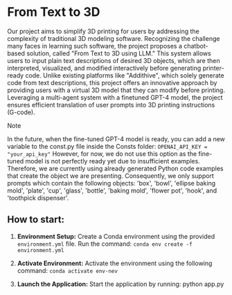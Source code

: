 # From Text to 3D

Our project aims to simplify 3D printing for users by addressing the complexity of 
traditional 3D modeling software. Recognizing the challenge many faces in learning 
such software, the project proposes a chatbot-based solution, called "From Text to 3D 
using LLM." This system allows users to input plain text descriptions of desired 3D 
objects, which are then interpreted, visualized, and modified interactively before 
generating printer-ready code. Unlike existing platforms like "Addithive", which solely 
generate code from text descriptions, this project offers an innovative approach by 
providing users with a virtual 3D model that they can modify before printing. Leveraging 
a multi-agent system with a finetuned GPT-4 model, the project ensures efficient 
translation of user prompts into 3D printing instructions (G-code).

> [!NOTE]  
> In the future, when the fine-tuned GPT-4 model is ready, you can add a new variable to the const.py file inside the Consts folder:
`OPENAI_API_KEY = "your_api_key"`
However, for now, we do not use this option as the fine-tuned model is not perfectly ready yet due to insufficient examples. Therefore, we are currently using already generated Python code examples that create the object we are presenting. Consequently, we only support prompts which contain the following objects: 'box', 'bowl', 'ellipse baking mold', 'plate', 'cup', 'glass', 'bottle', 'baking mold', 'flower pot', 'hook', and 'toothpick dispenser'.

## How to start:
1. **Environment Setup:** Create a Conda environment using the provided `environment.yml` file. Run the command:
   `conda env create -f environment.yml`

2. **Activate Environment:** Activate the environment using the following command:
`conda activate env-nev`

3. **Launch the Application:** Start the application by running:
python app.py

